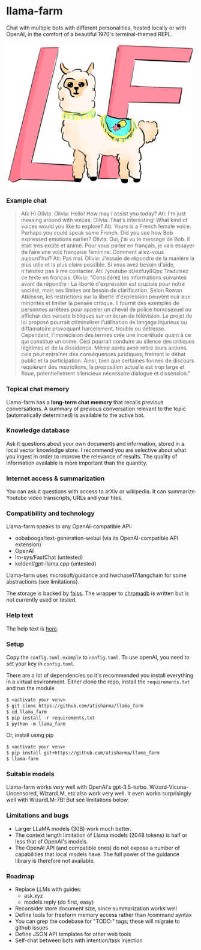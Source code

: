 # llama-farm
Chat with multiple bots with different personalities, hosted locally
or with OpenAI, in the comfort of a beautiful 1970's terminal-themed
REPL.

![A llama with a cuttlefish logo standing in front of the letters LF](logo.png)

### Example chat

> Ati:      Hi Olivia.
> Olivia:   Hello! How may I assist you today?
> Ati:      I'm just messing around with voices.
> Olivia:   That's interesting! What kind of voices would you like to explore?
> Ati:      Yours is a French female voice. Perhaps you could speak some French. Did you see how Bob expressed
>           emotions earlier?
> Olivia:   Oui, j'ai vu le message de Bob. Il était très excité et animé. Pour vous parler en français, je vais
>           essayer de faire une voix française féminine. Comment allez-vous aujourd'hui?
> Ati:      Pas mal.
> Olivia:   J'essaie de répondre de la manière la plus utile et la plus claire possible.
>           Si vous avez besoin d'aide, n'hésitez pas à me contacter.
> Ati:      /youtube xUezfuy8Qpc Traduisez ce texte en français.
> Olivia:   "Considérez les informations suivantes avant de répondre : La liberté d'expression est cruciale pour
>           notre société, mais ses limites ont besoin de clarification. Selon Rowan Atkinson, les restrictions sur
>           la liberté d'expression peuvent nuir aux minorités et limiter la pensée critique. Il fournit des
>           exemples de personnes arrêtées pour appeler un cheval de police homosexuel ou afficher des versets
>           bibliques sur un écran de télévision. Le projet de loi proposé pourrait criminaliser l'utilisation de
>           langage injurieux ou diffamatoire provoquant harcèlement, trouble ou détresse. Cependant, l'imprécision
>           des termes crée une incertitude quant à ce qui constitue un crime. Ceci pourrait conduire au silence
>           des critiques légitimes et de la dissidence. Même après avoir retiré leurs actions, cela peut entraîner
>           des conséquences juridiques, freinant le débat public et la participation. Ainsi, bien que certaines
>           formes de discours requièrent des restrictions, la proposition actuelle est trop large et floue,
>           potentiellement silencieux nécessaire dialogue et dissension."

### Topical chat memory
Llama-farm has a **long-term chat memory** that recalls previous
conversations. A summary of previous conversation relevant to the
topic (automatically determined) is available to the active bot.

### Knowledge database
Ask it questions about your own documents and information, stored in a
local vector knowledge store. I recommend you are selective about
what you ingest in order to improve the relevance of results. The
quality of information available is more important than the quantity.

### Internet access & summarization
You can ask it questions with access to arXiv or wikipedia.
It can summarize Youtube video transcripts, URLs and your files.

### Compatibility and technology
Llama-farm speaks to any OpenAI-compatible API:

- oobabooga/text-generation-webui (via its OpenAI-compatible API extension)
- OpenAI
- lm-sys/FastChat (untested)
- keldenl/gpt-llama.cpp (untested)

Llama-farm uses microsoft/guidance and hwchase17/langchain for some abstractions (see limitations).

The storage is backed by [faiss](https://github.com/facebookresearch/faiss). The wrapper to [chromadb](https://github.com/chroma-core/chroma) is
written but is not currently used or tested.

### Help text
The help text is [here](llama_farm/help.md).

### Setup
Copy the `config.toml.example` to `config.toml`.
To use openAI, you need to set your key in `config.toml`.

There are a lot of dependencies so it's recommended you install everything in a virtual environment.
Either clone the repo, install the `requirements.txt` and run the module
```
$ <activate your venv>
$ git clone https://github.com/atisharma/llama_farm
$ cd llama_farm
$ pip install -r requirements.txt
$ python -m llama_farm
```

Or, install using pip
```
$ <activate your venv>
$ pip install git+https://github.com/atisharma/llama_farm
$ llama-farm
```

### Suitable models
Llama-farm works very well with OpenAI's gpt-3.5-turbo.
Wizard-Vicuna-Uncensored, WizardLM, etc also work very well. It even
works surprisingly well with WizardLM-7B!  But see limitations below.

### Limitations and bugs
- Larger LLaMA models (30B) work much better.
- The context length limitation of Llama models (2048 tokens) is half or
less that of OpenAI's models.
- The OpenAI API (and compatible ones) do not expose a number of
  capabilities that local models have. The full power of the guidance
  library is therefore not available.

### Roadmap
- Replace LLMs with guides:
  * ask.xyz
  * models.reply (do first, easy)
- Reconsider store document size, since summarization works well
- Define tools for freeform memory access rather than /command syntax
- You can grep the codebase for "TODO:" tags; these will migrate to github issues
- Define JSON API templates for other web tools
- Self-chat between bots with intention/task injection
